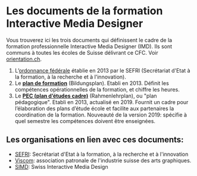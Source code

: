 # Les documents de la formation Interactive Media Designer

Vous trouverez ici les trois documents qui définissent le cadre de la formation professionnelle Interactive Media Designer (IMD). Ils sont communs à toutes les écoles de Suisse délivrant ce CFC. Voir [orientation.ch](https://www.orientation.ch/dyn/show/1900?id=45).

1. L’[ordonnance fédérale](Ordonnance-SEFRI-IMD.pdf) établie en 2013 par le SEFRI (Secrétariat d'Etat à la formation, à la recherche et à l'innovation).
2. Le **[plan de formation](Plan_de_Formation_IMD_2013.pdf)** (Bildungsplan). Etabli en 2013. Définit les compétences opérationnelles de la formation, et chiffre les heures.
3. Le **[PEC (plan d’études cadre)](Plan_Pedagogique_IMD_2019.pdf)** (Rahmenlehrplan), ou "plan pédagogique". Etabli en 2013, actualisé en 2019. Fournit un cadre pour l’élaboration des plans d’étude école et facilite aux partenaires la coordination de la formation. Nouveauté de la version 2019: spécifie à quel semestre les compétences doivent être enseignées.

## Les organisations en lien avec ces documents:

- [SEFRI](https://www.sbfi.admin.ch/sbfi/fr/home.html): Secrétariat d'Etat à la formation, à la recherche et à l'innovation
- [Viscom](https://www.viscom.ch): association patronale de l'industrie suisse des arts graphiques. 
- [SIMD](http://www.simd.ch/): Swiss Interactive Media Design
